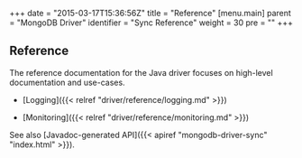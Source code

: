 +++
date = "2015-03-17T15:36:56Z"
title = "Reference"
[menu.main]
  parent = "MongoDB Driver"
  identifier = "Sync Reference"
  weight = 30
  pre = "<i class='fa fa-book'></i>"
+++

## Reference

The reference documentation for the Java driver focuses on high-level documentation and use-cases.

- [Logging]({{< relref "driver/reference/logging.md" >}})

- [Monitoring]({{< relref "driver/reference/monitoring.md" >}})

See also [Javadoc-generated API]({{< apiref "mongodb-driver-sync" "index.html" >}}).

